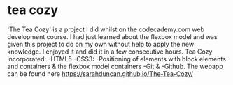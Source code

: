 # tea cozy
'The Tea Cozy' is a project I did whilst on the codecademy.com web development course. I had just learned about the flexbox model and was given this project to do on my own without help to apply the new knowledge. I enjoyed it and did it in a few consecutive hours. 
Tea Cozy incorporated:
-HTML5
-CSS3:
 -Positioning of elements with block elements and containers & the flexbox model containers
 -Git &
 -Github.
 The webapp can be found here https://sarahduncan.github.io/The-Tea-Cozy/
 
